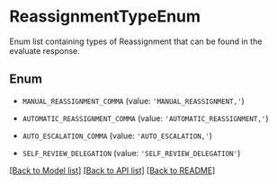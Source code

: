 # ReassignmentTypeEnum

Enum list containing types of Reassignment that can be found in the evaluate response.

## Enum

* `MANUAL_REASSIGNMENT_COMMA` (value: `'MANUAL_REASSIGNMENT,'`)

* `AUTOMATIC_REASSIGNMENT_COMMA` (value: `'AUTOMATIC_REASSIGNMENT,'`)

* `AUTO_ESCALATION_COMMA` (value: `'AUTO_ESCALATION,'`)

* `SELF_REVIEW_DELEGATION` (value: `'SELF_REVIEW_DELEGATION'`)

[[Back to Model list]](../README.md#documentation-for-models) [[Back to API list]](../README.md#documentation-for-api-endpoints) [[Back to README]](../README.md)


